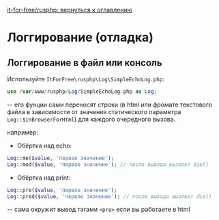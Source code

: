 [it-for-free/rusphp: вернуться к оглавлению](../README.md)

# Логгирование (отладка)

##  Логгирование в файл или консоль ##

Используйте `ItForFree\rusphp\Log\SimpleEchoLog.php`:

```php
use /var/www/rusphp/Log/SimpleEchoLog.php as Log;
```
-- его фунции сами переносят строки (в html или фромате текстового файла 
в зависимости от значения статического параметра `Log::$inBrowserForHtml`)
для каждого очередного вызова.

 например:

* Обёртка над  echo:
```php
Log::me($value, 'первое значение');
Log::med($value, 'первое значение'); // после вывода вызовет die()
```
* Обёртка над print:
```php
Log::pre($value, 'первое значение');
Log::pred($value, 'первое значение'); // после вывода вызовет die()
```
-- сама окружит вывод тэгами `<pre>` если вы работаете в html
